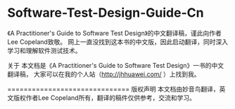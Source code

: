 Software-Test-Design-Guide-Cn
=============================


《A Practitioner's Guide to Software Test Design》的中文翻译稿，谨此向作者Lee Copeland致敬。
网上一直没找到这本书的中文版，因此启动翻译，同时深入学习和理解软件测试技术。

 
关于
本文档是《A Practitioner's Guide to Software Test Design》一书的中文翻译稿， 
大家可以在我的个人站（http://jhhuawei.com/ ）上找到我。

==============================
版权声明
本文档由妙音鸟翻译，英文版权作者Lee Copeland所有，翻译的稿件仅供参考，交流和学习。
